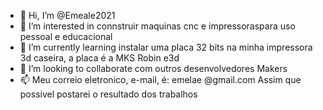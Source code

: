 - 👋 Hi, I’m @Emeale2021
- 👀 I’m interested in  connstruir maquinas cnc e impressoraspara uso pessoal e educacional
- 🌱 I’m currently learning  instalar uma placa 32 bits na minha impressora 3d caseira, a placa é a MKS Robin e3d
- 💞️ I’m looking to collaborate  com outros desenvolvedores Makers
- 📫  Meu correio eletronico, e-mail, é: emelae @gmail.com
Assim que possivel postarei o resultado dos trabalhos
<!---
Emeale2021/Emeale2021 is a ✨ special ✨ repository because its `README.md` (this file) appears on your GitHub profile.
You can click the Preview link to take a look at your changes.
--->
